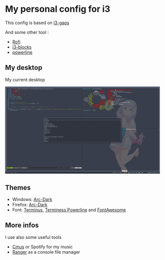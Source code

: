 # My personal config for i3

This config is based on [i3-gaps](https://github.com/Airblader/i3)

And some other tool :

* [Rofi](https://davedavenport.github.io/rofi/)
* [i3-blocks](https://github.com/Airblader/i3blocks-gaps)
* [powerline](https://github.com/powerline/powerline)

## My desktop

My current desktop 

![Screenshot](Screenshot.png)

## Themes

* Windows: [Arc-Dark](https://github.com/horst3180/arc-theme)
* Firefox: [Arc-Dark](https://github.com/horst3180/arc-firefox-theme)
* Font: [Terminus](https://github.com/powerline/fonts/tree/master/Terminus), [Terminess Powerline](https://github.com/powerline/fonts/tree/master/Terminus) and [FontAwesome](http://fontawesome.io/)

## More infos

I use also some useful tools  	
	
* [Cmus](https://cmus.github.io/) or Spotify for my music
* [Ranger](http://ranger.nongnu.org/) as a console file manager	 
